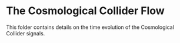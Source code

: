 # The Cosmological Collider Flow

This folder contains details on the time evolution of the Cosmological Collider signals. 
